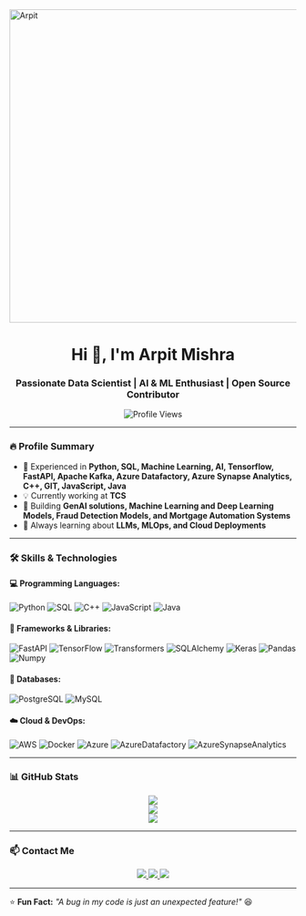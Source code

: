 <img src="https://i.imgur.com/EWMhlWD.jpg" alt="Arpit" width="850" height="550">


<h1 align="center">Hi 👋, I'm Arpit Mishra</h1>
<h3 align="center">Passionate Data Scientist | AI & ML Enthusiast | Open Source Contributor</h3>

<p align="center">
  <img src="https://komarev.com/ghpvc/?username=arpit044&label=Profile%20Views&color=0e75b6&style=flat" alt="Profile Views" />
</p>

---

### 🔥 Profile Summary

- 🚀 Experienced in **Python,  SQL, Machine Learning, AI, Tensorflow, FastAPI, Apache Kafka, Azure Datafactory, Azure Synapse Analytics, C++, GIT, JavaScript, Java**  
- 💡 Currently working at **TCS**  
- 🎯 Building **GenAI solutions, Machine Learning and Deep Learning Models, Fraud Detection Models, and Mortgage Automation Systems**  
- 📖 Always learning about **LLMs, MLOps, and Cloud Deployments**  

---

### 🛠 Skills & Technologies

#### 💻 Programming Languages:
![Python](https://img.shields.io/badge/Python-3776AB?style=for-the-badge&logo=python&logoColor=white)
![SQL](https://img.shields.io/badge/SQL-CC2927?style=for-the-badge&logo=postgresql&logoColor=white)
![C++](https://img.shields.io/badge/C++-007396?style=for-the-badge&logo=java&logoColor=white)
![JavaScript](https://img.shields.io/badge/JavaScript-007396?style=for-the-badge&logo=java&logoColor=white)
![Java](https://img.shields.io/badge/Java-007396?style=for-the-badge&logo=java&logoColor=white)

#### 🚀 Frameworks & Libraries:
![FastAPI](https://img.shields.io/badge/FastAPI-009688?style=for-the-badge&logo=fastapi&logoColor=white)
![TensorFlow](https://img.shields.io/badge/TensorFlow-FF6F00?style=for-the-badge&logo=tensorflow&logoColor=white)
![Transformers](https://img.shields.io/badge/Transformers-00ADD8?style=for-the-badge&logo=huggingface&logoColor=white)
![SQLAlchemy](https://img.shields.io/badge/SQLAlchemy-00ADD8?style=for-the-badge&logo=huggingface&logoColor=white)
![Keras](https://img.shields.io/badge/Keras-00ADD8?style=for-the-badge&logo=huggingface&logoColor=white)
![Pandas](https://img.shields.io/badge/Pandas-00ADD8?style=for-the-badge&logo=huggingface&logoColor=white)
![Numpy](https://img.shields.io/badge/Numpy-00ADD8?style=for-the-badge&logo=huggingface&logoColor=white)


#### 💾 Databases:
![PostgreSQL](https://img.shields.io/badge/PostgreSQL-336791?style=for-the-badge&logo=postgresql&logoColor=white)
![MySQL](https://img.shields.io/badge/MySQL-47A248?style=for-the-badge&logo=mongodb&logoColor=white)

#### ☁️ Cloud & DevOps:
![AWS](https://img.shields.io/badge/AWS-FF9900?style=for-the-badge&logo=amazonaws&logoColor=white)
![Docker](https://img.shields.io/badge/Docker-2496ED?style=for-the-badge&logo=docker&logoColor=white)
![Azure](https://img.shields.io/badge/Azure-2088FF?style=for-the-badge&logo=github-actions&logoColor=white)
![AzureDatafactory](https://img.shields.io/badge/AzureDatafactory-2088FF?style=for-the-badge&logo=github-actions&logoColor=white)
![AzureSynapseAnalytics](https://img.shields.io/badge/AzureSynapseAnalytics-2088FF?style=for-the-badge&logo=github-actions&logoColor=white)

---

### 📊 GitHub Stats
<div align="center">
  <img src="https://github-readme-streak-stats.herokuapp.com/?user=arpit044&theme=dark&hide_border=true" />
  <br>
  <img src="https://github-readme-stats.vercel.app/api?username=arpit044&show_icons=true&theme=radical" />
  <br>
  <img src="https://github-readme-stats.vercel.app/api/top-langs/?username=arpit044&layout=compact&theme=radical" />
</div>

---

### 📫 Contact Me
<p align="center">
  <a href="https://www.linkedin.com/in/arpit-mishra-64976b16a/" target="_blank">
    <img src="https://img.shields.io/badge/LinkedIn-0A66C2?style=for-the-badge&logo=linkedin&logoColor=white" />
  </a>
  <a href="mailto:arpitmishra.044@gmail.com">
    <img src="https://img.shields.io/badge/Gmail-D14836?style=for-the-badge&logo=gmail&logoColor=white" />
  </a>
  <a href="https://your-portfolio.com" target="_blank">
    <img src="https://img.shields.io/badge/Portfolio-222222?style=for-the-badge&logo=webflow&logoColor=white" />
  </a>
</p>

---

⭐ **Fun Fact:** _"A bug in my code is just an unexpected feature!"_ 😆  





